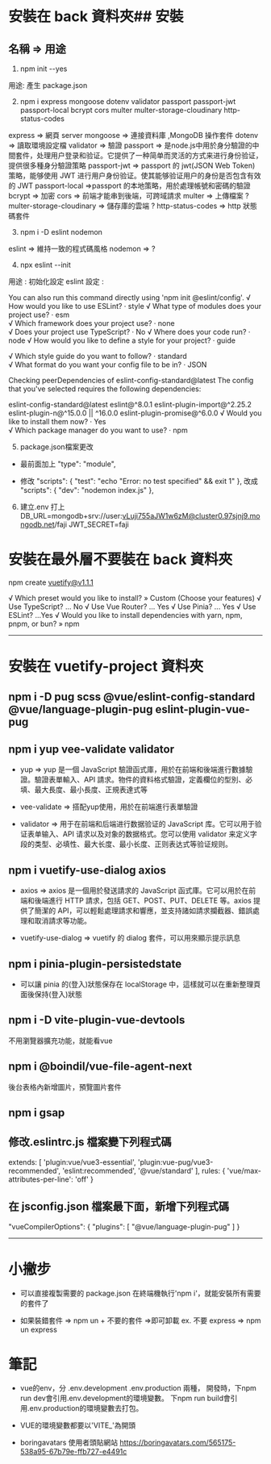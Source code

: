 
# 安裝在 back 資料夾## 安裝
## 名稱 => 用途

1. npm init --yes

用途: 產生 package.json

2. npm i express mongoose dotenv validator passport passport-jwt passport-local bcrypt cors multer multer-storage-cloudinary http-status-codes

express => 網頁 server
mongoose => 連接資料庫 ,MongoDB 操作套件
dotenv => 讀取環境設定檔
validator => 驗證
passport => 是node.js中用於身分驗證的中間套件，处理用户登录和验证。它提供了一种简单而灵活的方式来进行身份验证，提供很多種身分驗證策略
passport-jwt => passport 的 jwt(JSON Web Token) 策略，能够使用 JWT 进行用户身份验证。使其能够验证用户的身份是否包含有效的 JWT
passport-local =>passport 的本地策略，用於處理帳號和密碼的驗證
bcrypt => 加密
cors => 前端才能串到後端，可跨域請求
multer => 上傳檔案 ?
multer-storage-cloudinary => 儲存庫的雲端 ?
http-status-codes => http 狀態碼套件

3. npm i -D eslint nodemon

eslint => 維持一致的程式碼風格
nodemon => ?

4. npx eslint --init

用途 : 初始化設定 eslint
設定 : 

You can also run this command directly using 'npm init @eslint/config'.
√ How would you like to use ESLint? · style
√ What type of modules does your project use? · esm    
√ Which framework does your project use? · none        
√ Does your project use TypeScript? · No 
√ Where does your code run? · node
√ How would you like to define a style for your project? · guide

√ Which style guide do you want to follow? · standard  
√ What format do you want your config file to be in? · JSON

Checking peerDependencies of eslint-config-standard@latest
The config that you've selected requires the following dependencies:

eslint-config-standard@latest eslint@^8.0.1 eslint-plugin-import@^2.25.2 eslint-plugin-n@^15.0.0 || ^16.0.0  eslint-plugin-promise@^6.0.0
√ Would you like to install them now? · Yes       
√ Which package manager do you want to use? · npm  

5. package.json檔案更改
 - 最前面加上 "type": "module",

 - 修改
 "scripts": {
    "test": "echo \"Error: no test specified\" && exit 1"
  },
  改成
   "scripts": {
    "dev": "nodemon index.js"
  },


6. 建立.env 
打上
DB_URL=mongodb+srv://user:vLuji755aJW1w6zM@cluster0.97sjnj9.mongodb.net/faji
JWT_SECRET=faji





# 安裝在最外層不要裝在 back 資料夾
npm create vuetify@v1.1.1

√ Which preset would you like to install? » Custom (Choose your features)
√ Use TypeScript? ... No 
√ Use Vue Router? ... Yes
√ Use Pinia? ... Yes
√ Use ESLint? ...Yes
√ Would you like to install dependencies with yarn, npm, pnpm, or bun? » npm

-----------------

# 安裝在 vuetify-project 資料夾

## npm i -D pug scss @vue/eslint-config-standard @vue/language-plugin-pug eslint-plugin-vue-pug 

## npm i yup vee-validate validator

- yup => yup 是一個 JavaScript 驗證函式庫，用於在前端和後端進行數據驗證。驗證表單輸入、API 請求。物件的資料格式驗證，定義欄位的型別、必填、最大長度、最小長度、正規表達式等

- vee-validate => 搭配yup使用，用於在前端進行表單驗證
- validator   => 用于在前端和后端进行数据验证的 JavaScript 库。它可以用于验证表单输入、API 请求以及对象的数据格式。您可以使用 validator 来定义字段的类型、必填性、最大长度、最小长度、正则表达式等验证规则。

## npm i vuetify-use-dialog axios

- axios => axios 是一個用於發送請求的 JavaScript 函式庫。它可以用於在前端和後端進行 HTTP 請求，包括 GET、POST、PUT、DELETE 等。axios 提供了簡潔的 API，可以輕鬆處理請求和響應，並支持諸如請求攔截器、錯誤處理和取消請求等功能。

- vuetify-use-dialog => vuetify 的 dialog 套件，可以用來顯示提示訊息

## npm i pinia-plugin-persistedstate

- 可以讓 pinia 的(登入)狀態保存在 localStorage 中，這樣就可以在重新整理頁面後保持(登入)狀態

## npm i -D vite-plugin-vue-devtools
不用瀏覽器擴充功能，就能看vue

## npm i @boindil/vue-file-agent-next
後台表格內新增圖片，預覽圖片套件

## npm i gsap
<!-- 設定樣式 -->

## 修改.eslintrc.js 檔案變下列程式碼

extends: [
'plugin:vue/vue3-essential',
'plugin:vue-pug/vue3-recommended',
'eslint:recommended',
'@vue/standard'
],
rules: {
'vue/max-attributes-per-line': 'off'
}

## 在 jsconfig.json 檔案最下面，新增下列程式碼

"vueCompilerOptions": {
"plugins": [
"@vue/language-plugin-pug"
]
}


-----------------------

# 小撇步

- 可以直接複製需要的 package.json 在終端機執行'npm i'，就能安裝所有需要的套件了

- 如果裝錯套件 => npm un + 不要的套件 =>即可卸載 ex. 不要 express => npm un express

# 筆記

- vue的env，分 .env.development .env.production 兩種，
開發時，下npm run dev會引用.env.development的環境變數。
下npm run build會引用.env.production的環境變數去打包。

- VUE的環境變數都要以'VITE_'為開頭

- boringavatars 使用者頭貼網站
https://boringavatars.com/565175-538a95-67b79e-ffb727-e4491c